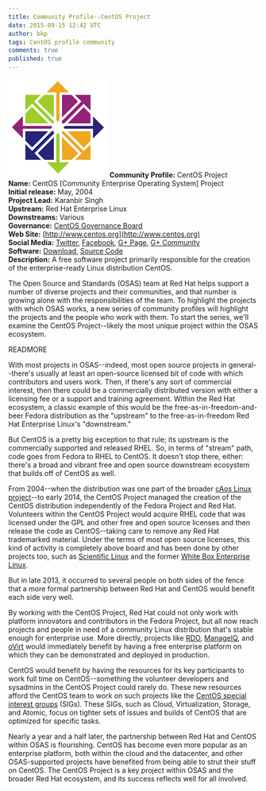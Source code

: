 ```yaml
---
title: Community Profile--CentOS Project
date: 2015-09-15 12:42 UTC
author: bkp
tags: CentOS profile community
comments: true
published: true
---
```

![CentOS Logo](/images/blog/CentOS_200x.png) **Community Profile:** CentOS Project<br>
**Name:** CentOS [Community Enterprise Operating System] Project<br>
**Initial release:** May, 2004<br>
**Project Lead:** Karanbir Singh<br>
**Upstream:** Red Hat Enterprise Linux<br>
**Downstreams:** Various<br>
**Governance:** [CentOS Governance Board](https://www.centos.org/about/governance/)<br>
**Web Site:** [http://www.centos.org](http://www.centos.org)<br>
**Social Media:** [Twitter](https://twitter.com/CentOS), [Facebook](https://www.facebook.com/groups/centosproject/), [G+ Page](https://plus.google.com/+CentOS/posts), [G+ Community](https://plus.google.com/communities/110237188526999056491)<br>
**Software:** [Download](https://www.centos.org/download/), [Source Code](http://vault.centos.org/)<br>
**Description:** A free software project primarily responsible for the creation of the enterprise-ready Linux distribution CentOS.

The Open Source and Standards (OSAS) team at Red Hat helps support a number of diverse projects and their communities, and that number is growing alone with the responsibilities of the team. To highlight the projects with which OSAS works, a new series of community profiles will highlight the projects and the people who work with them. To start the series, we'll examine the CentOS Project--likely the most unique project within the OSAS ecosystem.

READMORE

With most projects in OSAS--indeed, most open source projects in general--there's usually at least an open-source licensed bit of code with which contributors and users work. Then, if there's any sort of commercial interest, then there could be a commercially distributed version with either a licensing fee or a support and training agreement. Within the Red Hat ecosystem, a classic example of this would be the free-as-in-freedom-and-beer Fedora distribution as the "upstream" to the free-as-in-freedom Red Hat Enterprise Linux's "downstream."

But CentOS is a pretty big exception to that rule; its upstream is the commercially supported and released RHEL. So, in terms of "stream" path, code goes from Fedora to RHEL to CentOS. It doesn't stop there, either: there's a broad and vibrant free and open source downstream ecosystem that builds off of CentOS as well.

From 2004--when the distribution was one part of the broader [cAos Linux project](http://distrowatch.com/table.php?distribution=caos)--to early 2014, the CentOS Project managed the creation of the CentOS distribution independently of the Fedora Project and Red Hat. Volunteers within the CentOS Project would acquire RHEL code that was licensed under the GPL and other free and open source licenses and then release the code as CentOS--taking care to remove any Red Hat trademarked material. Under the terms of most open source licenses, this kind of activity is completely above board and has been done by other projects too, such as [Scientific Linux](https://www.scientificlinux.org/) and the former [White Box Enterprise Linux](http://distrowatch.com/table.php?distribution=whitebox).

But in late 2013, it occurred to several people on both sides of the fence that a more formal partnership between Red Hat and CentOS would benefit each side very well.

By working with the CentOS Project, Red Hat could not only work with platform innovators and contributors in the Fedora Project, but all now reach projects and people in need of a community Linux distribution that's stable enough for enterprise use. More directly, projects like [RDO](https://www.rdoproject.org/Main_Page), [ManageIQ](http://manageiq.org/), and [oVirt](http://ovirt.org/) would immediately benefit by having a free enterprise platform on which they can be demonstrated and deployed in production.

CentOS would benefit by having the resources for its key participants to work full time on CentOS--something the volunteer developers and sysadmins in the CentOS Project could rarely do. These new resources afford the CentOS team to work on such projects like the [CentOS special interest groups](https://wiki.centos.org/SpecialInterestGroup) (SIGs). These SIGs, such as Cloud, Virtualization, Storage, and Atomic, focus on tighter sets of issues and builds of CentOS that are optimized for specific tasks.

Nearly a year and a half later, the partnership between Red Hat and CentOS within OSAS is flourishing. CentOS has become even more popular as an enterprise platform, both within the cloud and the datacenter, and other OSAS-supported projects have benefited from being able to strut their stuff on CentOS. The CentOS Project is a key project within OSAS and the broader Red Hat ecosystem, and its success reflects well for all involved.
